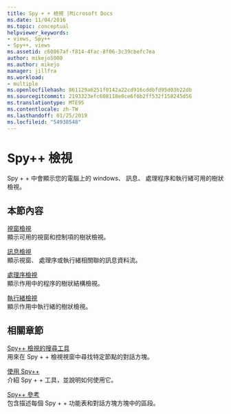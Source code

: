 ```yaml
---
title: Spy + + 檢視 |Microsoft Docs
ms.date: 11/04/2016
ms.topic: conceptual
helpviewer_keywords:
- views, Spy++
- Spy++, views
ms.assetid: c60867af-f814-4fac-8f06-3c39cbefc7ea
author: mikejo5000
ms.author: mikejo
manager: jillfra
ms.workload:
- multiple
ms.openlocfilehash: 861129a6251f0142a22cd916cddbfd95d03b22db
ms.sourcegitcommit: 2193323efc608118e0ce6f6b2ff532f158245d56
ms.translationtype: MTE95
ms.contentlocale: zh-TW
ms.lasthandoff: 01/25/2019
ms.locfileid: "54938548"
---
```

# <a name="spy-views"></a>Spy++ 檢視
Spy + + 中會顯示您的電腦上的 windows、 訊息、 處理程序和執行緒可用的樹狀檢視。  
  
## <a name="in-this-section"></a>本節內容  
 [視窗檢視](../debugger/windows-view.md)  
 顯示可用的視窗和控制項的樹狀檢視。  
  
 [訊息檢視](../debugger/messages-view.md)  
 顯示視窗、 處理序或執行緒相關聯的訊息資料流。  
  
 [處理序檢視](../debugger/processes-view.md)  
 顯示作用中的程序的樹狀結構檢視。  
  
 [執行緒檢視](../debugger/threads-view.md)  
 顯示作用中執行緒的樹狀檢視。  
  
## <a name="related-sections"></a>相關章節  
 [Spy++ 檢視的搜尋工具](../debugger/search-tools-for-spy-increment-views.md)  
 用來在 Spy + + 檢視視窗中尋找特定節點的對話方塊。  
  
 [使用 Spy++](../debugger/using-spy-increment.md)  
 介紹 Spy + + 工具，並說明如何使用它。  
  
 [Spy++ 參考](../debugger/spy-increment-reference.md)  
 包含描述每個 Spy + + 功能表和對話方塊方塊中的區段。